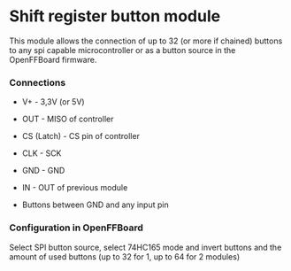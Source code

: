# Shift register button module

This module allows the connection of up to 32 (or more if chained) buttons to any spi capable microcontroller or as a button source in the OpenFFBoard firmware.


### Connections
* V+ - 3,3V (or 5V)
* OUT - MISO of controller
* CS (Latch) - CS pin of controller
* CLK - SCK
* GND - GND

* IN - OUT of previous module
* Buttons between GND and any input pin


### Configuration in OpenFFBoard

Select SPI button source, select 74HC165 mode and invert buttons and the amount of used buttons (up to 32 for 1, up to 64 for 2 modules)